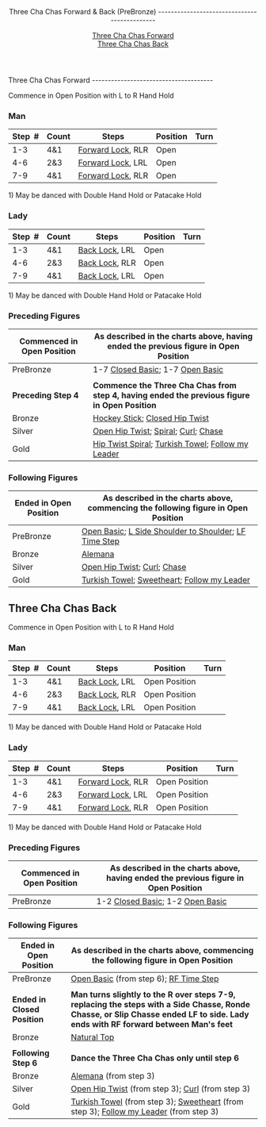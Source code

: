 <header> <a id="closedbasic">Three Cha Chas Forward &amp; Back (PreBronze)
---------------------------------------------

</a>[Three Cha Chas Forward](#fwd)  
 [Three Cha Chas Back](#back)

 </header><a id="fwd">Three Cha Chas Forward</a>
--------------------------------------

Commence in Open Position with L to R Hand Hold

### Man

 | **Step<span style="color:white">\_</span>\#** | **Count** | **Steps** | **Position** | **Turn** |
|---|---|---|---|---|
| 1-3 | 4&amp;1 | [Forward Lock](../technique/c_lock.md), RLR | Open |  |
| 4-6 | 2&amp;3 | [Forward Lock](../technique/c_lock.md), LRL | Open |  |
| 7-9 | 4&amp;1 | [Forward Lock](../technique/c_lock.md), RLR | Open |  |

1\) May be danced with Double Hand Hold or Patacake Hold

### Lady

 | **Step<span style="color:white">\_</span>\#** | **Count** | **Steps** | **Position** | **Turn** |
|---|---|---|---|---|
| 1-3 | 4&amp;1 | [Back Lock](../technique/c_lock.md), LRL | Open |  |
| 4-6 | 2&amp;3 | [Back Lock](../technique/c_lock.md), RLR | Open |  |
| 7-9 | 4&amp;1 | [Back Lock](../technique/c_lock.md), LRL | Open |  |

1\) May be danced with Double Hand Hold or Patacake Hold

### Preceding Figures

 | **Commenced in Open Position** | **As described in the charts above, having ended the previous figure in Open Position** |
|---|---|
| PreBronze | 1-7 [Closed Basic](closed_basic.md); 1-7 [Open Basic](open_basic.md) |
|  |  |
| **Preceding Step 4** | **Commence the Three Cha Chas from step 4, having ended the previous figure in Open Position** |
| Bronze | [Hockey Stick](hockey_stick.md); [Closed Hip Twist](closed_hip.md) |
| Silver | [Open Hip Twist](open_hip.md); [Spiral](spiral.md); [Curl](curl.md); [Chase](chase.md) |
| Gold | [Hip Twist Spiral](hip_spiral.md); [Turkish Towel](turkish_towel.md); [Follow my Leader](follow_leader.md) |

### Following Figures

 | **Ended in Open Position** | **As described in the charts above, commencing the following figure in Open Position** |
|---|---|
| PreBronze | [Open Basic](open_basic.md); [L Side Shoulder to Shoulder](shoulder_to_shoulder.md); [LF Time Step](time_step.md#lf) |
| Bronze | [Alemana](alemana.md) |
| Silver | [Open Hip Twist](open_hip.md); [Curl](curl.md); [Chase](chase.md) |
| Gold | [Turkish Towel](turkish_towel.md); [Sweetheart](sweetheart.md); [Follow my Leader](follow_leader.md) |

<a id="back">Three Cha Chas Back</a>
------------------------------------

Commence in Open Position with L to R Hand Hold

### Man

 | **Step<span style="color:white">\_</span>\#** | **Count** | **Steps** | **Position** | **Turn** |
|---|---|---|---|---|
| 1-3 | 4&amp;1 | [Back Lock](../technique/c_lock.md), LRL | Open Position |  |
| 4-6 | 2&amp;3 | [Back Lock](../technique/c_lock.md), RLR | Open Position |  |
| 7-9 | 4&amp;1 | [Back Lock](../technique/c_lock.md), LRL | Open Position |  |

1\) May be danced with Double Hand Hold or Patacake Hold

### Lady

 | **Step<span style="color:white">\_</span>\#** | **Count** | **Steps** | **Position** | **Turn** |
|---|---|---|---|---|
| 1-3 | 4&amp;1 | [Forward Lock](../technique/c_lock.md), RLR | Open Position |  |
| 4-6 | 2&amp;3 | [Forward Lock](../technique/c_lock.md), LRL | Open Position |  |
| 7-9 | 4&amp;1 | [Forward Lock](../technique/c_lock.md), RLR | Open Position |  |

1\) May be danced with Double Hand Hold or Patacake Hold

### Preceding Figures

 | **Commenced in Open Position** | **As described in the charts above, having ended the previous figure in Open Position** |
|---|---|
| PreBronze | 1-2 [Closed Basic](closed_basic.md); 1-2 [Open Basic](open_basic.md) |

### Following Figures

 | **Ended in Open Position** | **As described in the charts above, commencing the following figure in Open Position** |
|---|---|
| PreBronze | [Open Basic](open_basic.md) (from step 6); [RF Time Step](time_step.md#lf) |
|  |  |
| **Ended in Closed Position** | **Man turns slightly to the R over steps 7-9, replacing the steps with a Side Chasse, Ronde Chasse, or Slip Chasse ended LF to side. Lady ends with RF forward between Man's feet** |
| Bronze | [Natural Top](natural_top.md) |
|  |  |
| **Following Step 6** | **Dance the Three Cha Chas only until step 6** |
| Bronze | [Alemana](alemana.md) (from step 3) |
| Silver | [Open Hip Twist](open_hip.md) (from step 3); [Curl](curl.md) (from step 3) |
| Gold | [Turkish Towel](turkish_towel.md) (from step 3); [Sweetheart](sweetheart.md) (from step 3); [Follow my Leader](follow_leader.md) (from step 3) |